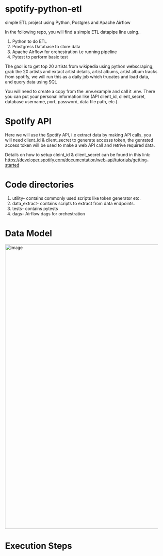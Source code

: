 # spotify-python-etl
simple ETL project using Python, Postgres and Apache Airflow 


In the following repo, you will find a simple ETL datapipe line using..
1) Python to do ETL
2) Prostgress Database to store data
3) Apache Airflow for orchestration i.e running pipeline
4) Pytest to perform basic test

The gaol is to get top 20 artists from wikipedia using python webscraping, grab the 20 artists and extact artist details, artist albums, artist album tracks from spotify, we will run this as a daily job which trucates and load data, and query data using SQL

You will need to create a copy from the .env.example and call it .env. There you can put your personal information like (API client_id, client_secret, database username, port, password, data file path, etc.). 

# Spotify API
Here we will use the Spotify API, i.e extract data by making API calls, you will need client_id & client_secret to generate accesss token, the genrated access token will be used to make a web API call and retrive required data.

Details on how to setup cleint_id & client_secret can be found in this link: https://developer.spotify.com/documentation/web-api/tutorials/getting-started

# Code directories
1) utility- contains commonly used scripts like token generator etc.
2) data_extract- contains scripts to extract from data endpoints.
3) tests- contains pytests
4) dags- Airflow dags for orchestration

# Data Model

<img width="934" alt="image" src="https://github.com/KBR0551/spotify-python-etl/assets/98926998/7464dd1c-9d89-44cc-8aa0-c2b902a48ab3">


# Execution Steps
